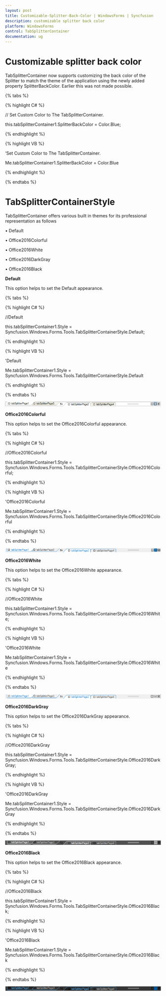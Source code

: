 ```yaml
---
layout: post
title: Customizable-Splitter-Back-Color | WindowsForms | Syncfusion
description: customizable splitter back color 
platform: WindowsForms
control: TabSplitterContainer 
documentation: ug
---
```


# Customizable splitter back color

TabSplitterContainer now supports customizing the back color of the Splitter to match the theme of the application using the newly added property SplitterBackColor. Earlier this was not made possible.

{% tabs %}

{% highlight C# %}

// Set Custom Color to The TabSplitterContainer.

this.tabSplitterContainer1.SplitterBackColor = Color.Blue;

{% endhighlight %}

{% highlight VB %}

‘Set Custom Color to The TabSplitterContainer.

Me.tabSplitterContainer1.SplitterBackColor = Color.Blue

{% endhighlight %}

{% endtabs %}

# TabSplitterContainerStyle

TabSplitterContainer offers various built in themes for its professional representation as follows

•	Default

•	Office2016Colorful

•	Office2016White

•	Office2016DarkGray

•	Office2016Black

**Default**

This option helps to set the Default appearance.

{% tabs %}

{% highlight C# %} 

//Default

this.tabSplitterContainer1.Style = Syncfusion.Windows.Forms.Tools.TabSplitterContainerStyle.Default;

 {% endhighlight %}



{% highlight VB %} 

'Default

Me.tabSplitterContainer1.Style = Syncfusion.Windows.Forms.Tools.TabSplitterContainerStyle.Default

{% endhighlight %}

{% endtabs %}

 ![](Overview_images/Overview_img5.png) 


 **Office2016Colorful**

This option helps to set the Office2016Colorful appearance.

{% tabs %}

{% highlight C# %} 

//Office2016Colorful

this.tabSplitterContainer1.Style = Syncfusion.Windows.Forms.Tools.TabSplitterContainerStyle.Office2016Colorful;

 {% endhighlight %}



{% highlight VB %} 

'Office2016Colorful

Me.tabSplitterContainer1.Style = Syncfusion.Windows.Forms.Tools.TabSplitterContainerStyle.Office2016Colorful

{% endhighlight %}

{% endtabs %}

 ![](Overview_images/Overview_img6.png) 


 **Office2016White**

This option helps to set the Office2016White appearance.

{% tabs %}

{% highlight C# %} 

//Office2016White

this.tabSplitterContainer1.Style = Syncfusion.Windows.Forms.Tools.TabSplitterContainerStyle.Office2016White;

 {% endhighlight %}



{% highlight VB %} 

'Office2016White

Me.tabSplitterContainer1.Style = Syncfusion.Windows.Forms.Tools.TabSplitterContainerStyle.Office2016White

{% endhighlight %}

{% endtabs %}

 ![](Overview_images/Overview_img7.png) 


 **Office2016DarkGray**

This option helps to set the Office2016DarkGray appearance.

{% tabs %}

{% highlight C# %} 

//Office2016DarkGray

this.tabSplitterContainer1.Style = Syncfusion.Windows.Forms.Tools.TabSplitterContainerStyle.Office2016DarkGray;

 {% endhighlight %}



{% highlight VB %} 

'Office2016DarkGray

Me.tabSplitterContainer1.Style = Syncfusion.Windows.Forms.Tools.TabSplitterContainerStyle.Office2016DarkGray

{% endhighlight %}

{% endtabs %}

 ![](Overview_images/Overview_img8.png) 


 **Office2016Black**

This option helps to set the Office2016Black appearance.

{% tabs %}

{% highlight C# %} 

//Office2016Black

this.tabSplitterContainer1.Style = Syncfusion.Windows.Forms.Tools.TabSplitterContainerStyle.Office2016Black;

 {% endhighlight %}



{% highlight VB %} 

'Office2016Black

Me.tabSplitterContainer1.Style = Syncfusion.Windows.Forms.Tools.TabSplitterContainerStyle.Office2016Black

{% endhighlight %}

{% endtabs %}

 ![](Overview_images/Overview_img9.png) 

